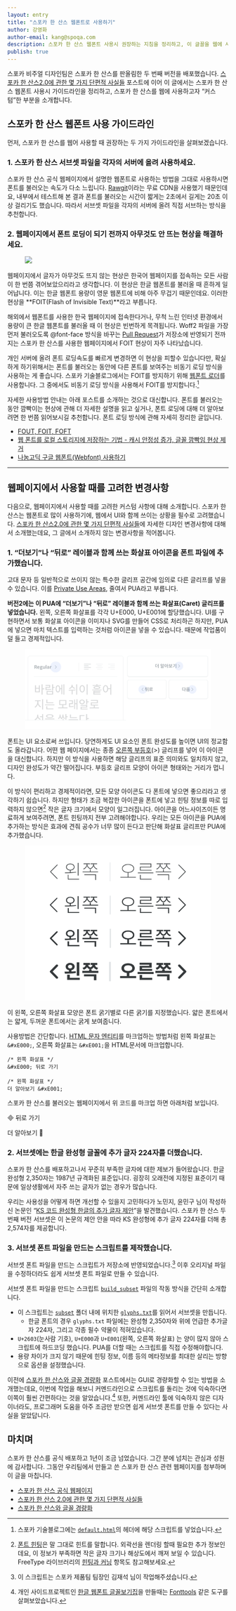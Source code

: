 ```yaml
---
layout: entry
title: "스포카 한 산스 웹폰트로 사용하기"
author: 강영화
author-email: kang@spoqa.com
description: 스포카 한 산스 웹폰트 사용시 권장하는 지침을 정리하고, 이 글꼴을 웹에 사용하고자 “커스텀”한 부분을 소개합니다.
publish: true
---
```


스포카 비주얼 디자인팀은 스포카 한 산스를 판올림한 두 번째 버전을 배포했습니다. [스포카 한 산스2.0에 관한 몇 가지 단편적 사실들](http://spoqa.github.io/2017/02/13/shs-trivia.html) 포스트에 이어 이 글에서는 스포카 한 산스 웹폰트 사용시 가이드라인을 정리하고, 스포카 한 산스를 웹에 사용하고자 “커스텀”한 부분을 소개합니다.

## 스포카 한 산스 웹폰트 사용 가이드라인

먼저, 스포카 한 산스를 웹어 사용할 때 권장하는 두 가지 가이드라인을 살펴보겠습니다.

### 1. 스포카 한 산스 서브셋 파일을 각자의 서버에 올려 사용하세요.

스포카 한 산스 공식 웹페이지에서 설명한 웹폰트로 사용하는 방법을 그대로 사용하시면 폰트를 불러오는 속도가 다소 느립니다. [Rawgit](http://rawgit.com)이라는 무료 CDN을 사용했기 때문인데요, 내부에서 테스트해 본 결과 폰트를 불러오는 시간이 짧게는 2초에서 길게는 20초 이상 걸리기도 했습니다. 따라서 서브셋 파일을 각자의 서버에 올려 직접 서브하는 방식을 추천합니다.

### 2. 웹페이지에서 폰트 로딩이 되기 전까지 아무것도 안 뜨는 현상을 해결하세요.

<figure>
  <img src="https://robinrendle.com/images/essays/new-typography/browsers.jpg"/>
</figure>

웹페이지에서 글자가 아무것도 뜨지 않는 현상은 한국어 웹페이지를 접속하는 모든 사람이 한 번쯤 겪어보았으리라고 생각합니다. 이 현상은 한글 웹폰트를 불러올 때 흔하게 일어납니다. 이는 한글 웹폰트 용량이 영문 웹폰트에 비해 아주 무겁기 때문인데요. 이러한 현상을 **FOIT(Flash of Invisible Text)**라고 부릅니다.

해외에서 웹폰트를 사용한 한국 웹페이지에 접속한다거나, 무척 느린 인터넷 환경에서 용량이 큰 한글 웹폰트를 불러올 때 이 현상은 빈번하게 목격됩니다. Woff2 파일을 가장 먼저 불러오도록 @font-face 방식을 바꾸는 [Pull Request](https://github.com/spoqa/spoqa-han-sans/pull/99)가 저장소에 반영되기 전까지는 스포카 한 산스를 사용한 웹페이지에서 FOIT 현상이 자주 나타났습니다.

개인 서버에 올려 폰트 로딩속도를 빠르게 변경하면 이 현상을 피할수 있습니다만, 확실하게 하기위해서는 폰트를 불러오는 동안에 다른 폰트를 보여주는 비동기 로딩 방식을 사용하는 게 좋습니다. 스포카 기술블로그에서는 FOIT를 방지하기 위해 [웹폰트 로더](https://github.com/typekit/webfontloader)를 사용합니다. 그 중에서도 비동기 로딩 방식을 사용해서 FOIT를 방지합니다.[^1]

자세한 사용방법 안내는 아래 포스트를 소개하는 것으로 대신합니다. 폰트를 불러오는 동안 깜빡이는 현상에 관해 더 자세한 설명을 읽고 싶거나, 폰트 로딩에 대해 더 알아보려면 한 번쯤 읽어보시길 추천합니다. 폰트 로딩 방식에 관해 자세히 정리한 글입니다.

- [FOUT, FOIT, FOFT](https://css-tricks.com/fout-foit-foft/)
- [웹 폰트를 로컬 스토리지에 저장하는 기법 - 캐시 안정성 증가, 글꼴 깜빡임 현상 제거](http://mytory.net/2016/06/15/webfont-best-practice.html)
- [나눔고딕 구글 웹폰트(Webfont) 사용하기](http://www.letmecompile.com/%EB%82%98%EB%88%94%EA%B3%A0%EB%94%95-%EA%B5%AC%EA%B8%80-%EC%9B%B9%ED%8F%B0%ED%8A%B8webfont-%EC%82%AC%EC%9A%A9%ED%95%98%EA%B8%B0/#fn:1)

---

## 웹페이지에서 사용할 때를 고려한 변경사항

다음으로, 웹페이지에서 사용할 때를 고려한 커스텀 사항에 대해 소개합니다. 스포카 한 산스는 웹폰트로 많이 사용하기에, 웹에서 UI와 함께 쓰이는 상황을 필수로 고려했습니다. [스포카 한 산스2.0에 관한 몇 가지 단편적 사실들](http://spoqa.github.io/2017/02/13/shs-trivia.html)에 자세한 디자인 변경사항에 대해서 소개했는데요, 그 글에서 소개하지 않는 변경사항을 적어봅니다.

### 1. “더보기”나 “뒤로” 레이블과 함께 쓰는 화살표 아이콘을 폰트 파일에 추가했습니다. 

고대 문자 등 일반적으로 쓰이지 않는 특수한 글리프 공간에 임의로 다른 글리프를 넣을 수 있습니다. 이를 [Private Use Areas](https://en.wikipedia.org/wiki/Private_Use_Areas), 줄여서 PUA라고 부릅니다.

**버전2에는 이 PUA에 “더보기”나 “뒤로” 레이블과 함께 쓰는 화살표(Caret) 글리프를 넣었습니다.** 왼쪽, 오른쪽 화살표를 각각 U+E000, U+E001에 할당했습니다. UI를 구현하면서 보통 화살표 아이콘을 이미지나 SVG를 만들어 CSS로 처리하곤 하지만, PUA에 넣으면 마치 텍스트를 입력하는 것처럼 아이콘을 넣을 수 있습니다. 때문에 작업품이 덜 들고 경제적입니다.

<figure>
  <img src="/images/2017-02-13/fig_1.png"/>
</figure>

폰트는 UI 요소로써 쓰입니다. 당연하게도 UI 요소인 폰트 완성도를 높이면 UI의 정교함도 올라갑니다. 어떤 웹 페이지에서는 종종 [오른쪽 부등호](https://codepoints.net/U+003E)(>) 글리프를 넣어 이 아이콘을 대신합니다. 하지만 이 방식을 사용하면 해당 글리프의 표준 의미와도 일치하지 않고, 디자인 완성도가 약간 떨어집니다. 부등호 글리프 모양이 아이콘 형태와는 거리가 멉니다.

이 방식이 편리하고 경제적이라면, 모든 모양 아이콘도 다 폰트에 넣으면 좋으리라고 생각하기 쉽습니다. 하지만 형태가 조금 복잡한 아이콘을 폰트에 넣고 힌팅 정보를 따로 입력하지 않으면[^2] 작은 글자 크기에서 모양이 일그러집니다. 아이콘을 어느사이즈이든 명료하게 보여주려면, 폰트 힌팅까지 전부 고려해야합니다. 우리는 모든 아이콘을 PUA에 추가하는 방식은 효과에 견줘 공수가 너무 많이 든다고 판단해 화살표 글리프만 PUA에 추가했습니다.

<figure>
  <img src="/images/2017-02-13/fig_2.png"/>
</figure>

이 왼쪽, 오른쪽 화살표 모양은 폰트 굵기별로 다른 굵기를 지정했습니다. 얇은 폰트에서는 얇게, 두꺼운 폰트에서는 굵게 보여줍니다. 

사용방법은 간단합니다. [HTML 문자 엔티티](https://en.wikipedia.org/wiki/List_of_XML_and_HTML_character_entity_references)를 마크업하는 방법처럼 왼쪽 화살표는 `&#xE000;`, 오른쪽 화살표는 `&#xE001;`을 HTML문서에 마크업합니다. 

```
/* 왼쪽 화살표 */
&#xE000; 뒤로 가기 

/* 왼쪽 화살표 */
더 알아보기 &#xE001;
```

스포카 한 산스를 불러오는 웹페이지에서 위 코드를 마크업 하면 아래처럼 보입니다.

&#xE000; 뒤로 가기 

더 알아보기 &#xE001;

### 2. 서브셋에는 한글 완성형 글꼴에 추가 글자 224자를 더했습니다.

스포카 한 산스를 배포하고나서 꾸준히 부족한 글자에 대한 제보가 들어왔습니다. 한글 완성형 2,350자는 1987년 규격화된 표준입니다. 굉장히 오래전에 지정된 표준이기 때문에 일상생활에서 자주 쓰는 글자가 없는 경우가 많습니다.

우리는 사용성을 어떻게 하면 개선할 수 있을지 고민하다가 노민지, 윤민구 님이 작성하신 논문인 “[KS 코드 완성형 한글의 추가 글자 제안](http://koreantypography.org/wp-content/uploads/2016/02/kst_12_7_2_06.pdf)”을 발견했습니다. 스포카 한 산스 두 번째 버전 서브셋은 이 논문의 제안 안을 따라 KS 완성형에 추가 글자 224자를 더해 총 2,574자를 제공합니다. 

### 3. 서브셋 폰트 파일을 만드는 스크립트를 제작했습니다.
서브셋 폰트 파일을 만드는 스크립트가 저장소에 반영되었습니다.[^3] 이후 오리지널 파일을 수정하더라도 쉽게 서브셋 폰트 파일로 만들 수 있습니다. 

서브셋 폰트 파일을 만드는 스크립트 [`build_subset`]() 파일의 작동 방식을 간단히 소개합니다. 

- 이 스크립트는 [`subset`]() 폴더 내에 위치한 [`glyphs.txt`]()를 읽어서 서브셋을 만듭니다. 
  - 한글 폰트의 경우 `glyphs.txt` 파일에는 완성형 2,350자와 위에 언급한 추가글자 224자, 그리고 각종 필수 약물이 적혀있습니다.
- `U+2603`(눈사람 기호), `U+E000`과 `U+E001`(왼쪽, 오른쪽 화살표) 는 양이 많지 않아 스크립트에 하드코딩 했습니다. PUA를 더할 때는 스크립트를 직접 수정해야합니다.
- 용량 차이가 크지 않기 때문에 힌팅 정보, 이름 등의 메타정보를 최대한 살리는 방향으로 옵션을 설정했습니다.


이전에 [스포카 한 산스와 글꼴 경량화](https://spoqa.github.io/2015/10/14/making-spoqa-han-sans.html) 포스트에서는 GUI로 경량화할 수 있는 방법을 소개했는데요, 이번에 작업을 해보니 커멘드라인으로 스크립트를 돌리는 것에 익숙하다면 이쪽이 훨씬 간편하다는 것을 알았습니다.[^4] 또한, 커멘드라인 툴에 익숙하지 않은 디자이너라도, 프로그래머 도움을 아주 조금만 받으면 쉽게 서브셋 폰트를 만들 수 있다는 사실을 알았답니다. 

## 마치며

스포카 한 산스를 공식 배포하고 1년이 조금 넘었습니다. 그간 분에 넘치는 관심과 성원에 감사합니다. 그동안 우리팀에서 만들고 쓴 스포카 한 산스 관련 웹페이지를 첨부하며 이 글을 마칩니다. 

- [스포카 한 산스 공식 웹페이지](http://spoqa.github.io/spoqa-han-sans/)
- [스포카 한 산스 2.0에 관한 몇 가지 단편적 사실들](http://spoqa.github.io/2017/02/13/shs-trivia.html)
- [스포카 한 산스와 글꼴 경량화](https://spoqa.github.io/2015/10/14/making-spoqa-han-sans.html)


[^1]: 스포카 기술블로그에는 [`default.html`](https://github.com/spoqa/spoqa.github.com/blob/master/_layouts/default.html#L52)의 헤더에 해당 스크립트를 넣었습니다.
[^2]: [폰트 힌팅](https://en.wikipedia.org/wiki/Font_hinting)은 말 그대로 힌트를 말합니다. 외곽선을 렌더링 할때 필요한 추가 정보인데요, 이 정보가 부족하면 작은 글자 크기나 해상도에서 깨져 보일 수 있습니다. FreeType 라이브러리의 [힌팅과 커닝](http://soen.kr/lecture/library/freetype/ft6.htm) 항목도 참고해보세요.
[^3]: 이 스크립트는 스포카 제품팀 팀장인 김재석 님이 작업해주셨습니다. 
[^4]: 개인 사이드프로젝트인 [한글 웹폰트 글꼴보기집](youngkang.me/hangul-webfont-showcase)을 만들때는 [Fonttools](https://github.com/fonttools/fonttools) 같은 도구를 살펴보았습니다.